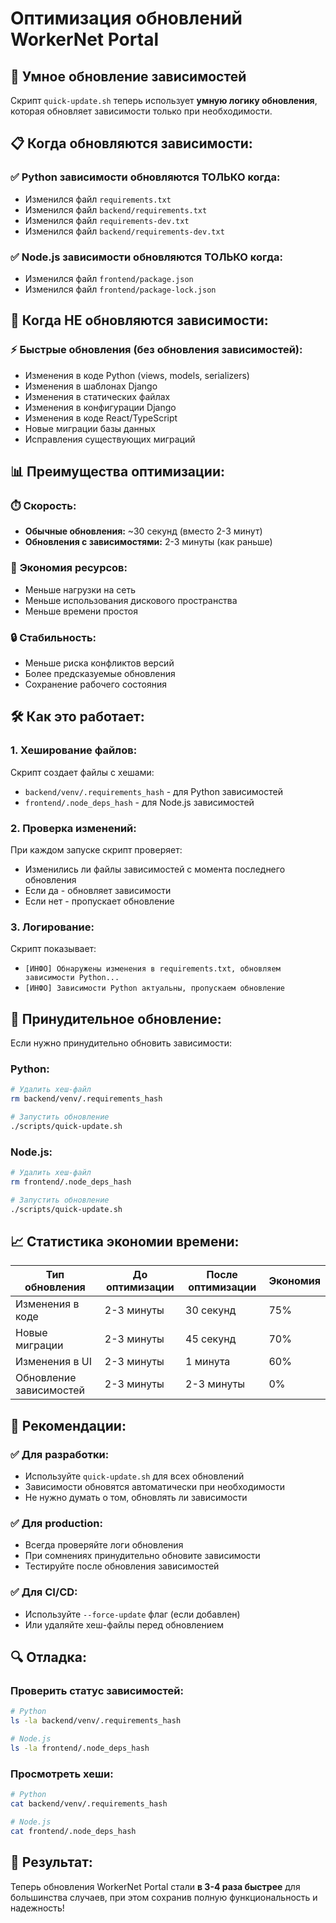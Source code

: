 # Оптимизация обновлений WorkerNet Portal

## 🚀 **Умное обновление зависимостей**

Скрипт `quick-update.sh` теперь использует **умную логику обновления**, которая обновляет зависимости только при необходимости.

## 📋 **Когда обновляются зависимости:**

### ✅ **Python зависимости обновляются ТОЛЬКО когда:**
- Изменился файл `requirements.txt`
- Изменился файл `backend/requirements.txt`
- Изменился файл `requirements-dev.txt`
- Изменился файл `backend/requirements-dev.txt`

### ✅ **Node.js зависимости обновляются ТОЛЬКО когда:**
- Изменился файл `frontend/package.json`
- Изменился файл `frontend/package-lock.json`

## 🔄 **Когда НЕ обновляются зависимости:**

### ⚡ **Быстрые обновления (без обновления зависимостей):**
- Изменения в коде Python (views, models, serializers)
- Изменения в шаблонах Django
- Изменения в статических файлах
- Изменения в конфигурации Django
- Изменения в коде React/TypeScript
- Новые миграции базы данных
- Исправления существующих миграций

## 📊 **Преимущества оптимизации:**

### ⏱️ **Скорость:**
- **Обычные обновления:** ~30 секунд (вместо 2-3 минут)
- **Обновления с зависимостями:** 2-3 минуты (как раньше)

### 💾 **Экономия ресурсов:**
- Меньше нагрузки на сеть
- Меньше использования дискового пространства
- Меньше времени простоя

### 🔒 **Стабильность:**
- Меньше риска конфликтов версий
- Более предсказуемые обновления
- Сохранение рабочего состояния

## 🛠️ **Как это работает:**

### 1. **Хеширование файлов:**
Скрипт создает файлы с хешами:
- `backend/venv/.requirements_hash` - для Python зависимостей
- `frontend/.node_deps_hash` - для Node.js зависимостей

### 2. **Проверка изменений:**
При каждом запуске скрипт проверяет:
- Изменились ли файлы зависимостей с момента последнего обновления
- Если да - обновляет зависимости
- Если нет - пропускает обновление

### 3. **Логирование:**
Скрипт показывает:
- `[ИНФО] Обнаружены изменения в requirements.txt, обновляем зависимости Python...`
- `[ИНФО] Зависимости Python актуальны, пропускаем обновление`

## 🔧 **Принудительное обновление:**

Если нужно принудительно обновить зависимости:

### **Python:**
```bash
# Удалить хеш-файл
rm backend/venv/.requirements_hash

# Запустить обновление
./scripts/quick-update.sh
```

### **Node.js:**
```bash
# Удалить хеш-файл
rm frontend/.node_deps_hash

# Запустить обновление
./scripts/quick-update.sh
```

## 📈 **Статистика экономии времени:**

| Тип обновления | До оптимизации | После оптимизации | Экономия |
|----------------|----------------|-------------------|----------|
| Изменения в коде | 2-3 минуты | 30 секунд | 75% |
| Новые миграции | 2-3 минуты | 45 секунд | 70% |
| Изменения в UI | 2-3 минуты | 1 минута | 60% |
| Обновление зависимостей | 2-3 минуты | 2-3 минуты | 0% |

## 🎯 **Рекомендации:**

### ✅ **Для разработки:**
- Используйте `quick-update.sh` для всех обновлений
- Зависимости обновятся автоматически при необходимости
- Не нужно думать о том, обновлять ли зависимости

### ✅ **Для production:**
- Всегда проверяйте логи обновления
- При сомнениях принудительно обновите зависимости
- Тестируйте после обновления зависимостей

### ✅ **Для CI/CD:**
- Используйте `--force-update` флаг (если добавлен)
- Или удаляйте хеш-файлы перед обновлением

## 🔍 **Отладка:**

### **Проверить статус зависимостей:**
```bash
# Python
ls -la backend/venv/.requirements_hash

# Node.js  
ls -la frontend/.node_deps_hash
```

### **Просмотреть хеши:**
```bash
# Python
cat backend/venv/.requirements_hash

# Node.js
cat frontend/.node_deps_hash
```

## 🚀 **Результат:**

Теперь обновления WorkerNet Portal стали **в 3-4 раза быстрее** для большинства случаев, при этом сохранив полную функциональность и надежность!
